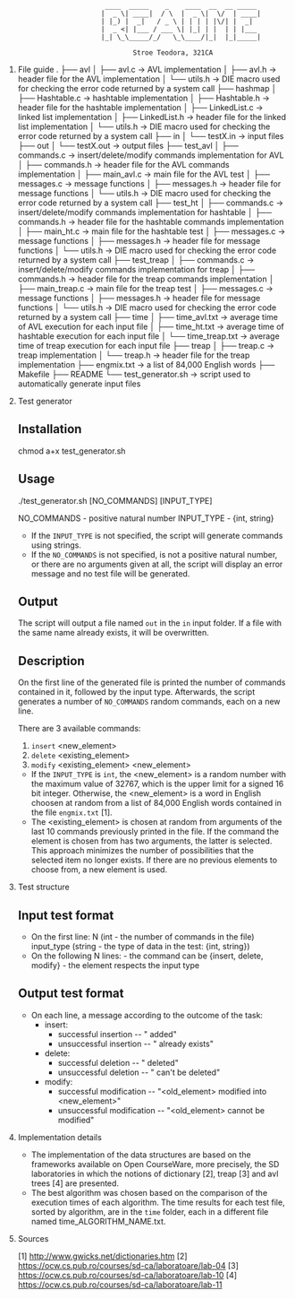 							 ____  _____    _    ____  __  __ _____
							|  _ \| ____|  / \  |  _ \|  \/  | ____|
							| |_) |  _|   / _ \ | | | | |\/| |  _|
							|  _ <| |___ / ___ \| |_| | |  | | |___
							|_| \_\_____/_/   \_\____/|_|  |_|_____|

									Stroe Teodora, 321CA

1. File guide
	.
	├── avl
	│	├── avl.c		 	-> AVL implementation
	│	├── avl.h			-> header file for the AVL implementation
	│	└── utils.h			-> DIE macro used for checking the error code returned by a system call
	├── hashmap
	│	├── Hashtable.c		-> hashtable implementation
	│	├── Hashtable.h		-> header file for the hashtable implementation
	│	├── LinkedList.c	-> linked list implementation
	│	├── LinkedList.h	-> header file for the linked list implementation
	│	└── utils.h			-> DIE macro used for checking the error code returned by a system call
	├── in
	│	└── testX.in		-> input files
	├── out
	│	└── testX.out		-> output files
	├── test_avl
	│	├── commands.c		-> insert/delete/modify commands implementation for AVL
	│	├── commands.h		-> header file for the AVL  commands implementation
	│	├── main_avl.c		-> main file for the AVL test
	│	├── messages.c		-> message functions
	│	├── messages.h		-> header file for message functions
	│	└── utils.h			-> DIE macro used for checking the error code returned by a system call
	├── test_ht
	│	├── commands.c		-> insert/delete/modify commands implementation for hashtable
	│	├── commands.h		-> header file for the hashtable  commands implementation
	│	├── main_ht.c		-> main file for the hashtable test
	│	├── messages.c		-> message functions
	│	├── messages.h		-> header file for message functions
	│	└── utils.h			-> DIE macro used for checking the error code returned by a system call
	├── test_treap
	│	├── commands.c		-> insert/delete/modify commands implementation for treap
	│	├── commands.h		-> header file for the treap  commands implementation
	│	├── main_treap.c	-> main file for the treap test
	│	├── messages.c		-> message functions
	│	├── messages.h		-> header file for message functions
	│	└── utils.h			-> DIE macro used for checking the error code returned by a system call
	├── time
	│	├── time_avl.txt	-> average time of AVL execution for each input file
	│	├── time_ht.txt		-> average time of hashtable execution for each input file
	│	└── time_treap.txt	-> average time of treap execution for each input file
	├── treap
	│	├── treap.c			-> treap implementation
	│	└── treap.h			-> header file for the treap implementation
	├── engmix.txt			-> a list of 84,000 English words
	├── Makefile
	├── README
	└── test_generator.sh	-> script used to automatically generate input files

2. Test generator

	## Installation

	chmod a+x test_generator.sh

	## Usage

	./test_generator.sh [NO_COMMANDS] [INPUT_TYPE]

	NO_COMMANDS - positive natural number
	INPUT_TYPE  - {int, string}

	- If the `INPUT_TYPE` is not specified, the script will generate commands using strings.
	- If the `NO_COMMANDS` is not specified, is not a positive natural number, or there are no
	arguments given at all, the script will display an error message and no test file will be
	generated.

	## Output

	The script will output a file named `out` in the `in` input folder. If a file with the same
	name already exists, it will be overwritten.

	## Description

	On the first line of the generated file is printed the number of commands contained in it,
	followed by the input type.
	Afterwards, the script generates a number of `NO_COMMANDS` random commands, each on a new line.

	There are 3 available commands:
	1. `insert` <new_element>
	2. `delete` <existing_element>
	3. `modify` <existing_element> <new_element>

	- If the `INPUT_TYPE` is `int`, the <new_element> is a random number with the maximum value of
	32767, which is the upper limit for a signed 16 bit integer. Otherwise, the <new_element> is a
	word in English choosen at random from a list of 84,000 English words contained in the file
	`engmix.txt` [1].
	- The <existing_element> is chosen at random from arguments of the last 10 commands previously
	printed in the file. If the command the element is chosen from has two arguments, the latter is
	selected. This approach minimizes the number of possibilities that the selected item no longer
	exists. If there are no previous elements to choose from, a new element is used.

3. Test structure

	## Input test format

	- On the first line:
		N (int - the number of commands in the file)
		input_type (string - the type of data in the test: {int, string})
	- On the following N lines:
		<command> <element> - the command can be {insert, delete, modify}
							- the element respects the input type

	## Output test format

	- On each line, a message according to the outcome of the task:
		* insert:
			- successful insertion -- "<element> added"
			- unsuccessful insertion -- "<element> already exists"
		* delete:
			- successful deletion -- "<element> deleted"
			- unsuccessful deletion -- "<element> can't be deleted"
		* modify:
			- successful modification -- "<old_element> modified into <new_element>"
			- unsuccessful modification -- "<old_element> cannot be modified"

4. Implementation details

	- The implementation of the data structures are based on the frameworks available on Open
	CourseWare, more precisely, the SD laboratories in which the notions of dictionary [2],
	treap [3] and avl trees [4] are presented.
	- The best algorithm was chosen based on the comparison of the execution times of each algorithm.
	The time results for each test file, sorted by algorithm, are in the `time` folder, each in a
	different file named time_ALGORITHM_NAME.txt.

5. Sources

	[1] http://www.gwicks.net/dictionaries.htm
	[2] https://ocw.cs.pub.ro/courses/sd-ca/laboratoare/lab-04
	[3] https://ocw.cs.pub.ro/courses/sd-ca/laboratoare/lab-10
	[4] https://ocw.cs.pub.ro/courses/sd-ca/laboratoare/lab-11
